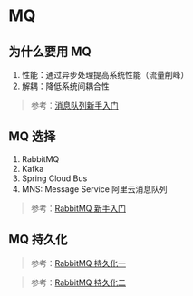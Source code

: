 # MQ

## 为什么要用 MQ
1. 性能：通过异步处理提高系统性能（流量削峰）
2. 解耦：降低系统间耦合性
> 参考：[消息队列新手入门](https://mp.weixin.qq.com/s/MRHswsKoL0sm8ppd_gpF5Q)

## MQ 选择
1. RabbitMQ
2. Kafka
3. Spring Cloud Bus
4. MNS: Message Service 阿里云消息队列

> 参考：[RabbitMQ 新手入门](https://www.cnblogs.com/vipstone/p/9275256.html)

## MQ 持久化
> 参考：[RabbitMQ 持久化一](https://my.oschina.net/huaxian8812/blog/808713)

> 参考：[RabbitMQ 持久化二](http://littledriver.net/posts/rabbitmq%E7%9A%84%E6%95%B0%E6%8D%AE%E6%8C%81%E4%B9%85%E5%8C%96/)
